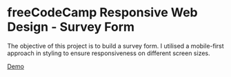 # freeCodeCamp Responsive Web Design - Survey Form

The objective of this project is to build a survey form. I utilised a mobile-first approach in styling to ensure responsiveness on different screen sizes.

[Demo](https://heyitsabby.github.io/fcc-survey-form/)
